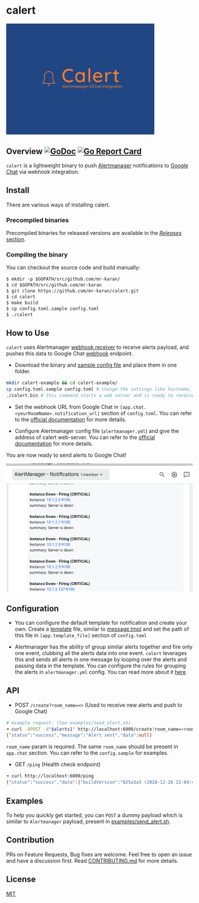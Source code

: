# calert

<img src="images/logo.png" width="400">

## Overview [![GoDoc](https://godoc.org/github.com/mr-karan/calert?status.svg)](https://godoc.org/github.com/mr-karan/calert) [![Go Report Card](https://goreportcard.com/badge/github.com/mr-karan/calert)](https://goreportcard.com/report/github.com/mr-karan/calert)

`calert` is a lightweight binary to push [Alertmanager](https://github.com/prometheus/alertmanager) notifications to [Google Chat](http://chat.google.com) via webhook integration.

## Install

There are various ways of installing calert.

### Precompiled binaries

Precompiled binaries for released versions are available in the [_Releases_ section](https://github.com/mr-karan/calert/releases/).

### Compiling the binary

You can checkout the source code and build manually:

```
$ mkdir -p $GOPATH/src/github.com/mr-karan/
$ cd $GOPATH/src/github.com/mr-karan
$ git clone https://github.com/mr-karan/calert.git
$ cd calert
$ make build
$ cp config.toml.sample config.toml
$ ./calert
```

## How to Use

`calert` uses Alertmanager [webhook receiver](https://prometheus.io/docs/alerting/configuration/#webhook_config) to receive alerts payload, and pushes this data to Google Chat [webhook](https://developers.google.com/hangouts/chat/how-tos/webhooks) endpoint.

-   Download the binary and [sample config file](config.toml.sample) and place them in one folder.

```sh
mkdir calert-example && cd calert-example/
cp config.toml.sample config.toml # change the settings like hostname, address, google chat webhook url, timeouts etc in this file.
./calert.bin # this command starts a web server and is ready to receive events from alertmanager
```

-   Set the webhook URL from Google Chat in `[app.chat.<yourRoomName>.notification_url]` section of `config.toml`. You can refer to the [official documentation](https://developers.google.com/hangouts/chat/quickstart/incoming-bot-python#step_1_register_the_incoming_webhook) for more details.

-   Configure Alertmanager config file (`alertmanager.yml`) and give the address of calert web-server. You can refer to the [official documentation](https://prometheus.io/docs/alerting/configuration/#webhook_config) for more details.

You are now ready to send alerts to Google Chat!

![](images/gchat.png)

## Configuration

-   You can configure the default template for notification and create your own. Create a [template](https://golang.org/pkg/text/template/) file, similar to [message.tmpl](message.tmpl) and set the path of this file in `[app.template_file]` section of `config.toml`

-   Alertmanager has the ability of group similar alerts together and fire only one event, clubbing all the alerts data into one event. `calert` leverages this and sends all alerts in one message by looping over the alerts and passing data in the template. You can configure the rules for grouping the alerts in `alertmanager.yml` config. You can read more about it [here](https://github.com/prometheus/docs/blob/master/content/docs/alerting/alertmanager.md#grouping)

## API

-   POST `/create?room_name=<>` (Used to receive new alerts and push to Google Chat)

```sh
# example request. (See examples/send_alert.sh)
➜ curl -XPOST -d"$alerts1" http://localhost:6000/create?room_name=<room> -i
{"status":"success","message":"Alert sent","data":null}
```

_`room_name`_ param is required. The same `room_name` should be present in `app.chat` section. You can refer to the `config.sample` for examples.

-   GET `/ping` (Health check endpoint)

```sh
➜ curl http://localhost:6000/ping
{"status":"success","data":{"buildVersion":"025a3a3 (2018-12-26 22:04:46 +0530)","buildDate":"2018-12-27 10:41:52","ping":"pong"}}
```

## Examples

To help you quickly get started, you can `POST` a dummy payload which is similar to `Alertmanager` payload, present in [examples/send_alert.sh](examples/send_alert.sh).

## Contribution

PRs on Feature Requests, Bug fixes are welcome. Feel free to open an issue and have a discussion first. Read [CONTRIBUTING.md](CONTRIBUTING.md) for more details.

## License

[MIT](license)
